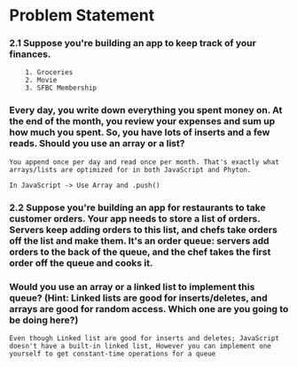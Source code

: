 # Problem Statement

### 2.1 Suppose you're building an app to keep track of your finances.
        1. Groceries
        2. Movie
        3. SFBC Membership
### Every day, you write down everything you spent money on. At the end of the month, you review your expenses and sum up how much you spent. So, you have lots of inserts and a few reads. Should you use an array or a list?

`` You append once per day and read once per month. That's exactly what arrays/lists are optimized for in both JavaScript and Phyton. ``

`` In JavaScript -> Use Array and .push() ``

### 2.2 Suppose you're building an app for restaurants to take customer orders. Your app needs to store a list of orders. Servers keep adding orders to this list, and chefs take orders off the list and make them. It's an order queue: servers add orders to the back of the queue, and the chef takes the first order off the queue and cooks it.

### Would you use an array or a linked list to implement this queue? (Hint: Linked lists are good for inserts/deletes, and arrays are good for random access. Which one are you going to be doing here?)

``Even though Linked list are good for inserts and deletes; JavaScript doesn't have a built-in linked list, However you can implement one yourself to get constant-time operations for a queue``